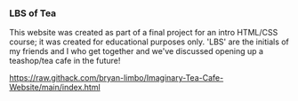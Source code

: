 ### LBS of Tea

This website was created as part of a final project for an intro HTML/CSS course; it was created for educational purposes only. 'LBS' are the initials of my friends and I who get together and we've discussed opening up a teashop/tea cafe in the future!

https://raw.githack.com/bryan-limbo/Imaginary-Tea-Cafe-Website/main/index.html
